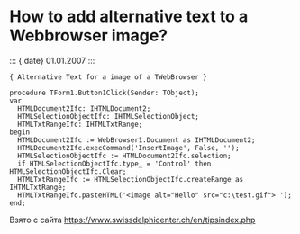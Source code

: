 How to add alternative text to a Webbrowser image?
==================================================

::: {.date}
01.01.2007
:::

    { Alternative Text for a image of a TWebBrowser }
     
    procedure TForm1.Button1Click(Sender: TObject);
    var
      HTMLDocument2Ifc: IHTMLDocument2;
      HTMLSelectionObjectIfc: IHTMLSelectionObject;
      HTMLTxtRangeIfc: IHTMLTxtRange;
    begin
      HTMLDocument2Ifc := WebBrowser1.Document as IHTMLDocument2;
      HTMLDocument2Ifc.execCommand('InsertImage', False, '');
      HTMLSelectionObjectIfc := HTMLDocument2Ifc.selection;
      if HTMLSelectionObjectIfc.type_ = 'Control' then HTMLSelectionObjectIfc.Clear;
      HTMLTxtRangeIfc := HTMLSelectionObjectIfc.createRange as IHTMLTxtRange;
      HTMLTxtRangeIfc.pasteHTML('<image alt="Hello" src="c:\test.gif"> ');
    end;

Взято с сайта <https://www.swissdelphicenter.ch/en/tipsindex.php>
